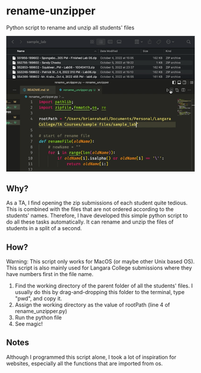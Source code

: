 # rename-unzipper
Python script to rename and unzip all students' files

![Demo](demo.gif)

## Why?
As a TA, I find opening the zip submissions of each student quite tedious. This is combined with the files that are not ordered according to the students' names. Therefore, I have developed this simple python script to do all these tasks automatically. It can rename and unzip the files of students in a split of a second.

## How?
Warning: This script only works for MacOS (or maybe other Unix based OS). This script is also mainly used for Langara College submissions where they have numbers first in the file name.
1. Find the working directory of the parent folder of all the students' files. I usually do this by drag-and-dropping this folder to the terminal, type "pwd", and copy it.
2. Assign the working directory as the value of rootPath (line 4 of rename_unzipper.py)
3. Run the python file
4. See magic!

## Notes
Although I programmed this script alone, I took a lot of inspiration for websites, especially all the functions that are imported from os.
